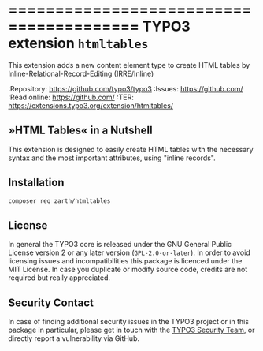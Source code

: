 ========================================
TYPO3 extension ``htmltables``
========================================

This extension adds a new content element type to create HTML tables by Inline-Relational-Record-Editing (IRRE/Inline)

:Repository:  https://github.com/typo3/typo3
:Issues:      https://github.com/
:Read online: https://github.com/
:TER:         https://extensions.typo3.org/extension/htmltables/

## »HTML Tables« in a Nutshell

This extension is designed to easily create HTML tables with the necessary syntax and the most important attributes, using "inline records".

## Installation

```bash
composer req zarth/htmltables
```

## License

In general the TYPO3 core is released under the GNU General Public License version
2 or any later version (`GPL-2.0-or-later`). In order to avoid licensing issues and
incompatibilities this package is licenced under the MIT License. In case  you
duplicate or modify source code, credits are not required but really appreciated.

## Security Contact

In case of finding additional security issues in the TYPO3 project or in this package in particular,
please get in touch with the [TYPO3 Security Team](mailto:security@typo3.org), or directly
report a vulnerability via GitHub.
